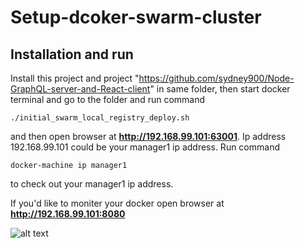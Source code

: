 # Setup-dcoker-swarm-cluster

## Installation and run

Install this project and project "https://github.com/sydney900/Node-GraphQL-server-and-React-client" in same folder, then start docker terminal and go to the folder and run command
```
./initial_swarm_local_registry_deploy.sh
```
and then open browser at **http://192.168.99.101:63001**. Ip address 192.168.99.101 could be your manager1 ip address. Run command 
```
docker-machine ip manager1
```
to check out your manager1 ip address.

If you'd like to moniter your docker open browser at **http://192.168.99.101:8080**

![alt text](https://github.com/sydney900/Setup-docker-swarm-cluster/blob/master/moniter.png "Moniter Swarm")